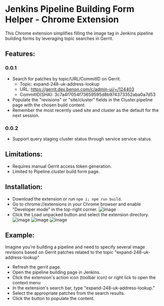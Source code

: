 # Jenkins Pipeline Building Form Helper - Chrome Extension

This Chrome extension simplifies filling the image tag in Jenkins pipeline building forms by leveraging topic searches in Gerrit.

## Features:

### 0.0.1
- Search for patches by topic/URL/CommitID on Gerrit.
  - Topic: expand-248-uk-address-lookup
  - URL: https://gerrit.dev.benon.com/c/admin-ui/+/124403
  - CommitID(SHA): 3c7a4f7054f73659595d8b974373352aba0a7d53
- Populate the "revisions" or "site/cluster" fields in the Cluster.pipeline page with the chosen build content.
- Remember the most recently used site and cluster as the default for the next session.

### 0.0.2
- Support query staging cluster status through service service-status

## Limitations:

- Requires manual Gerrit access token generation.
- Limited to Pipeline.cluster build form page.

## Installation:

- Download the extension or run `npm i; npm run build`.
- Go to chrome://extensions in your Chrome browser and enable "Developer mode" in the top-right corner.
![image](https://github.com/natezhengbne/staging-building-helper/assets/34373238/75136843-aa55-4459-a5a4-5ac647b7c028)
- Click the Load unpacked button and select the extension directory.
![image](https://github.com/natezhengbne/staging-building-helper/assets/34373238/b83c4bd5-cc6f-457d-948a-b98010466d34)
![image](https://github.com/natezhengbne/staging-building-helper/assets/34373238/fa54290c-7368-4bfd-9fe6-3b2dccd9280e)
![image](https://github.com/natezhengbne/staging-building-helper/assets/34373238/1ad601c2-f7db-4b51-9e89-cf3078b8c59f)

## Example:

Imagine you're building a pipeline and need to specify several image revisions based on Gerrit patches related to the topic "expand-248-uk-address-lookup"

- Refresh the gerrit page.
- Open the pipeline building page in Jenkins.
- Click the extension's action icon (toolbar icon) or right lick to open the context menu
- In the extension's search bar, type "expand-248-uk-address-lookup."
- Select the appropriate patches from the search results.
- Click the button to populate the content.
